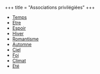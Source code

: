 +++
title = "Associations privilégiées"
+++
- [Temps](/categories/temps)
- [Etre](/categories/etre)
- [Espoir](/categories/espoir)
- [Hiver](/categories/hiver)
- [Romantisme](/categories/romantisme)
- [Automne](/categories/automne)
- [Ciel](/categories/ciel)
- [Foi](/categories/foi)
- [Climat](/categories/climat)
- [Eté](/categories/eté)
